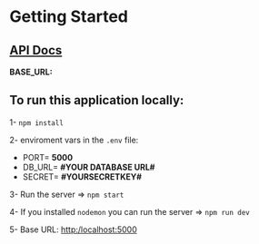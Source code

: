 # Getting Started

## [API Docs](https://documenter.getpostman.com/view/12953888/UyrGBEN3)

**BASE_URL:**  []()


## To run this application locally: 

1- `npm install`

2- enviroment vars in the `.env` file: 
- PORT= **5000**
- DB_URL= **#YOUR DATABASE URL#**
- SECRET= **#YOURSECRETKEY#**

3- Run the server => `npm start`

4- If you installed `nodemon` you can run the server => `npm run dev`

5- Base URL: [http:/localhost:5000](http:/localhost:5000/)




